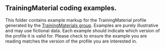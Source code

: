 ## TrainingMaterial coding examples.

This folder contains example markup for the TrainingMaterial profile generated by the [TrainingMaterials group](http://bioschemas.org/groups/TrainingMaterials/).
Examples are purely illustrative and may use fictional data. Each example should
indicate which version of the profile it is valid for. Please check to ensure the example
you are reading matches the version of the profile you are interested in.
